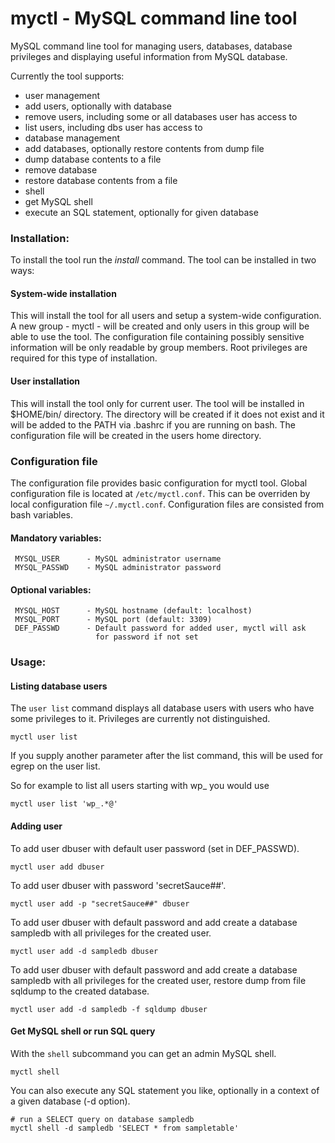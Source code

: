 # myctl - MySQL command line tool

MySQL command line tool for managing users, databases, database
privileges and displaying useful information from MySQL database.

Currently the tool supports:
 * user management
  * add users, optionally with database
  * remove users, including some or all databases user has access to
  * list users, including dbs user has access to
 * database management
  * add databases, optionally restore contents from dump file
  * dump database contents to a file
  * remove database
  * restore database contents from a file
 * shell
  * get MySQL shell
  * execute an SQL statement, optionally for given database

### Installation:

To install the tool run the _install_ command.  The tool can be installed in two ways:

#### System-wide installation

This will install the tool for all users and setup a system-wide configuration.
A new group - myctl - will be created and only users in this group will be able
to use the tool. The configuration file containing possibly sensitive information
will be only readable by group members. Root privileges are required for this
type of installation.
  
#### User installation

This will install the tool only for current user. The tool will be installed in
$HOME/bin/ directory. The directory will be created if it does not exist and it
will be added to the PATH via .bashrc if you are running on bash. The configuration
file will be created in the users home directory.

### Configuration file

The configuration file provides basic configuration for myctl tool.
Global configuration file is located at `/etc/myctl.conf`. This can be
overriden by local configuration file `~/.myctl.conf`. Configuration files
are consisted from bash variables.

#### Mandatory variables:
```
 MYSQL_USER      - MySQL administrator username
 MYSQL_PASSWD    - MySQL administrator password
```

#### Optional variables:
```
 MYSQL_HOST      - MySQL hostname (default: localhost)
 MYSQL_PORT      - MySQL port (default: 3309)
 DEF_PASSWD      - Default password for added user, myctl will ask
                   for password if not set
```

### Usage:

#### Listing database users
The `user list` command displays all database users with users
who have some privileges to it. Privileges are currently not
distinguished.

```
myctl user list
```

If you supply another parameter after the list command, this will
be used for egrep on the user list.

So for example to list all users starting with wp_ you would use

```
myctl user list 'wp_.*@'
```

#### Adding user
To add user dbuser with default user password (set in DEF_PASSWD).

```
myctl user add dbuser
```

To add user dbuser with password 'secretSauce##'.
```
myctl user add -p "secretSauce##" dbuser
```

To add user dbuser with default password and add create a database
sampledb with all privileges for the created user.
```
myctl user add -d sampledb dbuser
```

To add user dbuser with default password and add create a database
sampledb with all privileges for the created user, restore dump
from file sqldump to the created database.
```
myctl user add -d sampledb -f sqldump dbuser
```

#### Get MySQL shell or run SQL query
With the `shell` subcommand you can get an admin MySQL shell.

```
myctl shell
```

You can also execute any SQL statement you like, optionally
in a context of a given database (-d option).
```
# run a SELECT query on database sampledb
myctl shell -d sampledb 'SELECT * from sampletable'
```
